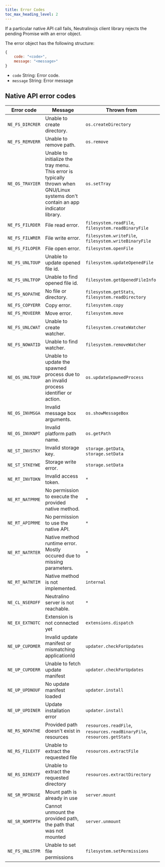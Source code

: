 ```yaml
---
title: Error Codes
toc_max_heading_level: 2
---
```


If a particular native API call fails, Neutralinojs client library rejects the pending Promise with an error object.

The error object has the following structure:

```js
{
    code: "<code>",
    message: "<message>"
}
```

- `code` String: Error code.
- `message` String: Error message

## Native API error codes

| Error code                    | Message                                             | Thrown from
| --------------------------- | ------------------------------------------------------- | --------
| `NE_FS_DIRCRER`| Unable to create directory.        | `os.createDirectory`
| `NE_FS_REMVERR`| Unable to remove path.        | `os.remove`
| `NE_OS_TRAYIER`| Unable to initialize the tray menu. This error is typically thrown when GNU/Linux systems don't contain an app indicator library.        | `os.setTray`
| `NE_FS_FILRDER`| File read error.        | `filesystem.readFile`, `filesystem.readBinaryFile`
| `NE_FS_FILWRER`| File write error.        | `filesystem.writeFile`, `filesystem.writeBinaryFile`
| `NE_FS_FILOPER`| File open error.        | `filesystem.openFile`
| `NE_FS_UNLTOUP`| Unable to update opened file id.        | `filesystem.updateOpenedFile`
| `NE_FS_UNLTFOP`| Unable to find opened file id.        | `filesystem.getOpenedFileInfo`
| `NE_FS_NOPATHE`| No file or directory.        | `filesystem.getStats`, `filesystem.readDirectory`
| `NE_FS_COPYERR`| Copy error.        | `filesystem.copy`
| `NE_FS_MOVEERR`| Move error.        | `filesystem.move`
| `NE_FS_UNLCWAT`| Unable to create watcher.        | `filesystem.createWatcher`
| `NE_FS_NOWATID`| Unable to find watcher.        | `filesystem.removeWatcher`
| `NE_OS_UNLTOUP`| Unable to update the spawned process due to an invalid process identifier or action. | `os.updateSpawnedProcess`
| `NE_OS_INVMSGA`| Invalid message box arguments.        | `os.showMessageBox`
| `NE_OS_INVKNPT`| Invalid platform path name.        | `os.getPath`
| `NE_ST_INVSTKY`| Invalid storage key.        | `storage.getData`, `storage.setData`
| `NE_ST_STKEYWE`| Storage write error.        | `storage.setData`
| `NE_RT_INVTOKN`| Invalid access token.        | `*`
| `NE_RT_NATPRME`| No permission to execute the provided native method.        | `*`
| `NE_RT_APIPRME`| No permission to use the native API.        | `*`
| `NE_RT_NATRTER`| Native method runtime error. Mostly occured due to missing parameters.    | `*`
| `NE_RT_NATNTIM`| Native method is not implemented.        | `internal`
| `NE_CL_NSEROFF`| Neutralino server is not reachable. | `*`
| `NE_EX_EXTNOTC`| Extension is not connected yet | `extensions.dispatch`
| `NE_UP_CUPDMER`| Invalid update manifest or mismatching applicationId | `updater.checkForUpdates`
| `NE_UP_CUPDERR`| Unable to fetch update manifest | `updater.checkForUpdates`
| `NE_UP_UPDNOUF`| No update manifest loaded | `updater.install`
| `NE_UP_UPDINER`| Update installation error | `updater.install`
| `NE_RS_NOPATHE`| Provided path doesn't exist in resources | `resources.readFile`, `resources.readBinaryFile`, `resources.getStats`
| `NE_RS_FILEXTF`| Unable to extract the requested file | `resources.extractFile` 
| `NE_RS_DIREXTF`| Unable to extract the requested directory | `resources.extractDirectory` 
| `NE_SR_MPINUSE`| Mount path is already in use | `server.mount`
| `NE_SR_NOMTPTH`| Cannot unmount the provided path, the path that was not mounted | `server.unmount`
| `NE_FS_UNLSTPR`| Unable to set file permissions | `filesystem.setPermissions`
